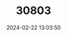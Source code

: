 ---
title: "30803"
category: "Cotylelobium scabriusculum"
draft: false
date: 2024-02-22 13:03:50
languages:
  Sinhala; Sinhalese: ["Na-mendora"]
---